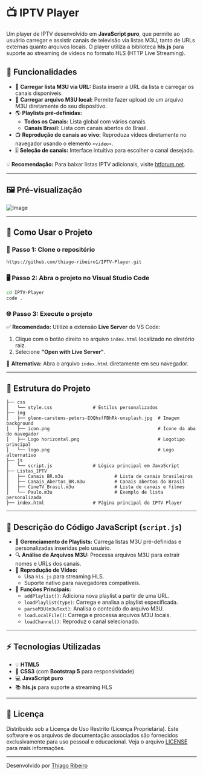 
# 📺 IPTV Player

Um player de IPTV desenvolvido em **JavaScript puro**, que permite ao usuário carregar e assistir canais de televisão via listas M3U, tanto de URLs externas quanto arquivos locais. O player utiliza a biblioteca **hls.js** para suporte ao streaming de vídeos no formato HLS (HTTP Live Streaming).

## 🚀 Funcionalidades

- 🔗 **Carregar lista M3U via URL:** Basta inserir a URL da lista e carregar os canais disponíveis.
- 📂 **Carregar arquivo M3U local:** Permite fazer upload de um arquivo M3U diretamente do seu dispositivo.
- 🌎 **Playlists pré-definidas:**
  - **Todos os Canais:** Lista global com vários canais.
  - **Canais Brasil:** Lista com canais abertos do Brasil.
- 📺 **Reprodução de canais ao vivo:** Reproduza vídeos diretamente no navegador usando o elemento `<video>`.
- 🎚️ **Seleção de canais:** Interface intuitiva para escolher o canal desejado.

💡 **Recomendação:** Para baixar listas IPTV adicionais, visite [htforum.net](http://htforum.net/).

---

## 🖼️ **Pré-visualização**

![Image](https://github.com/user-attachments/assets/eafb3a78-9a26-436d-8e43-31cb21ba5130)

---

## 💾 Como Usar o Projeto

### 🔨 **Passo 1: Clone o repositório**

```bash
https://github.com/thiago-ribeiro1/IPTV-Player.git
```

### 🖥️ **Passo 2: Abra o projeto no Visual Studio Code**

```bash
cd IPTV-Player
code .
```

### 🌐 **Passo 3: Execute o projeto**

✅ **Recomendado:** Utilize a extensão **Live Server** do VS Code:

1. Clique com o botão direito no arquivo `index.html` localizado no diretório raiz.
2. Selecione **"Open with Live Server"**.

🔗 **Alternativa:** Abra o arquivo `index.html` diretamente em seu navegador.

---

## 📝 Estrutura do Projeto

```
├── css
│   └── style.css               # Estilos personalizados 
├── img
│   ├── glenn-carstens-peters-EOQhsfFBhRk-unsplash.jpg  # Imagem background
│   ├── icon.png                                        # Ícone da aba do navegador
│   ├── Logo horizontal.png                             # Logotipo principal
│   └── logo.png                                        # Logo alternativo
├── js
│   └── script.js               # Lógica principal em JavaScript
├── Listas_IPTV
│   ├── Canais BR.m3u                   # Lista de canais brasileiros
│   ├── Canais_Abertos_BR.m3u           # Canais abertos do Brasil
│   ├── CineTV_Brasil.m3u               # Lista de canais e filmes
│   └── Paulo.m3u                       # Exemplo de lista personalizada
├── index.html                  # Página principal do IPTV Player
```

---

## 📜 **Descrição do Código JavaScript (`script.js`)**

- 🔄 **Gerenciamento de Playlists:** Carrega listas M3U pré-definidas e personalizadas inseridas pelo usuário.
- 🔍 **Análise de Arquivos M3U:** Processa arquivos M3U para extrair nomes e URLs dos canais.
- 🎥 **Reprodução de Vídeo:**
  - Usa `hls.js` para streaming HLS.
  - Suporte nativo para navegadores compatíveis.
- 📝 **Funções Principais:**
  - `addPlaylist()`: Adiciona nova playlist a partir de uma URL.
  - `loadPlaylist(type)`: Carrega e analisa a playlist especificada.
  - `parseM3U(m3uText)`: Analisa o conteúdo do arquivo M3U.
  - `loadLocalFile()`: Carrega e processa arquivos M3U locais.
  - `loadChannel()`: Reproduz o canal selecionado.

---

## ⚡ **Tecnologias Utilizadas**

- 💡 **HTML5**
- 🎨 **CSS3** (com **Bootstrap 5** para responsividade)
- 💻 **JavaScript puro**
- 📚 **hls.js** para suporte a streaming HLS

---

## 📜 **Licença**

Distribuído sob a Licença de Uso Restrito (Licença Proprietária).
Este software e os arquivos de documentação associados são fornecidos exclusivamente para uso pessoal e educacional.
Veja o arquivo [LICENSE](https://github.com/thiago-ribeiro1/IPTV-Player/blob/main/LICENSE) para mais informações.

---

Desenvolvido por [Thiago Ribeiro](https://github.com/thiago-ribeiro1) 
